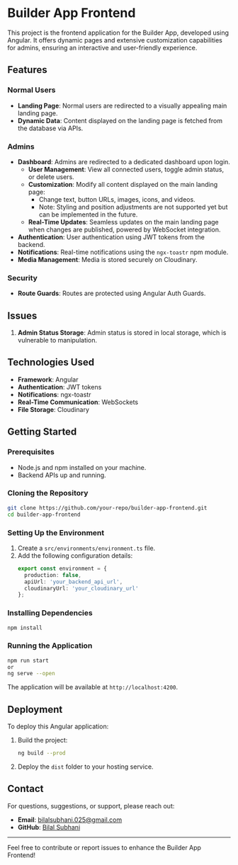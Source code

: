 # Builder App Frontend

This project is the frontend application for the Builder App, developed using Angular. It offers dynamic pages and extensive customization capabilities for admins, ensuring an interactive and user-friendly experience.

## Features

### Normal Users
- **Landing Page**: Normal users are redirected to a visually appealing main landing page.
- **Dynamic Data**: Content displayed on the landing page is fetched from the database via APIs.

### Admins
- **Dashboard**: Admins are redirected to a dedicated dashboard upon login.
  - **User Management**: View all connected users, toggle admin status, or delete users.
  - **Customization**: Modify all content displayed on the main landing page:
    - Change text, button URLs, images, icons, and videos.
    - Note: Styling and position adjustments are not supported yet but can be implemented in the future.
  - **Real-Time Updates**: Seamless updates on the main landing page when changes are published, powered by WebSocket integration.
- **Authentication**: User authentication using JWT tokens from the backend.
- **Notifications**: Real-time notifications using the `ngx-toastr` npm module.
- **Media Management**: Media is stored securely on Cloudinary.

### Security
- **Route Guards**: Routes are protected using Angular Auth Guards.

## Issues
1. **Admin Status Storage**: Admin status is stored in local storage, which is vulnerable to manipulation.

## Technologies Used
- **Framework**: Angular
- **Authentication**: JWT tokens
- **Notifications**: ngx-toastr
- **Real-Time Communication**: WebSockets
- **File Storage**: Cloudinary

## Getting Started

### Prerequisites
- Node.js and npm installed on your machine.
- Backend APIs up and running.

### Cloning the Repository
```bash
git clone https://github.com/your-repo/builder-app-frontend.git
cd builder-app-frontend
```

### Setting Up the Environment
1. Create a `src/environments/environment.ts` file.
2. Add the following configuration details:
    ```typescript
    export const environment = {
      production: false,
      apiUrl: 'your_backend_api_url',
      cloudinaryUrl: 'your_cloudinary_url'
    };
    ```

### Installing Dependencies
```bash
npm install
```

### Running the Application
```bash
npm run start 
or
ng serve --open
```
The application will be available at `http://localhost:4200`.

## Deployment
To deploy this Angular application:
1. Build the project:
    ```bash
    ng build --prod
    ```
2. Deploy the `dist` folder to your hosting service.

## Contact
For questions, suggestions, or support, please reach out:
- **Email**: bilalsubhani.025@gmail.com
- **GitHub**: [Bilal Subhani](https://github.com/BilalSubhani)

---

Feel free to contribute or report issues to enhance the Builder App Frontend!
